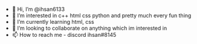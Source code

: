 - 👋 Hi, I’m @ihsan6133
- 👀 I’m interested in c++ html css python and pretty much every fun thing
- 🌱 I’m currently learning html, css
- 💞️ I’m looking to collaborate on anything which im interested in
- 📫 How to reach me - discord ihsan#8145

<!---
ihsan6133/ihsan6133 is a ✨ special ✨ repository because its `README.md` (this file) appears on your GitHub profile.
You can click the Preview link to take a look at your changes.
--->
